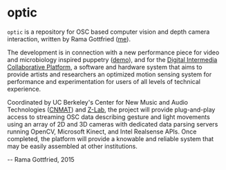 # optic
`optic` is a repository for OSC based computer vision and depth camera interaction, written by Rama Gottfried (<a href="http://ramagottfried.com">me</a>).

The development is in connection with a new performance piece for video and microbiology inspired puppetry (<a href="https://vimeo.com/133111367">demo</a>), and for the  <a href="http://zlabucb.blogspot.com/2015/05/digital-intermedia-collaborative.html">Digital Intermedia Collaborative Platform</a>, a software and hardware system that aims to provide artists and researchers an optimized motion sensing system for performance and experimentation for users of all levels of technical experience.

Coordinated by UC Berkeley's Center for New Music and Audio Technologies (<a href="http://cnmat.berkeley.edu">CNMAT</a>) and <a href="http://zlabucb.blogspot.com/">Z-Lab</a>, the project will provide plug-and-play access to streaming OSC data describing gesture and light movements using an array of 2D and 3D cameras with dedicated data parsing servers running OpenCV, Microsoft Kinect, and Intel Realsense APIs. Once completed, the platform will provide a knowable and reliable system that may be easily assembled at other institutions.

-- Rama Gottfried, 2015
